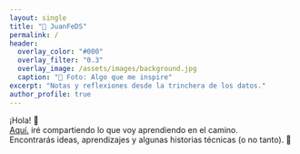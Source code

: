 ```yaml
---
layout: single
title: "🧪 JuanFeDS"
permalink: /
header:
  overlay_color: "#000"
  overlay_filter: "0.3"
  overlay_image: /assets/images/background.jpg
  caption: "📸 Foto: Algo que me inspire"
excerpt: "Notas y reflexiones desde la trinchera de los datos."
author_profile: true
---
```


¡Hola! 👋  
[Aquí.](/blog/) iré compartiendo lo que voy aprendiendo en el camino.  
Encontrarás ideas, aprendizajes y algunas historias técnicas (o no tanto). 🚀
